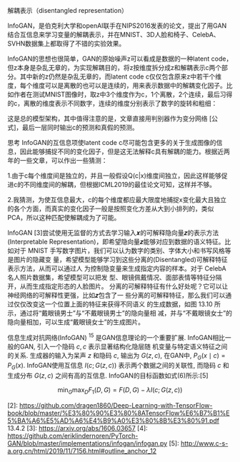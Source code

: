 

<!--
 * @version:
 * @Author:  StevenJokess https://github.com/StevenJokess
 * @Date: 2020-10-14 23:10:49
 * @LastEditors:  StevenJokess https://github.com/StevenJokess
 * @LastEditTime: 2020-11-08 16:02:05
 * @Description:
 * @TODO::
 * @Reference:https://www.zhihu.com/column/c_1186629504699731968
-->


解耦表示（disentangled representation）

InfoGAN，是伯克利大学和openAI联手在NIPS2016发表的论文，提出了用GAN结合互信息来学习变量的解耦表示，并在MNIST、3D人脸和椅子、CelebA、SVHN数据集上都取得了不错的实验效果。

InfoGAN的思想也很简单，GAN的原始噪声z可以看成是数据的一种latent code，但z本身是杂乱无章的，为实现解耦目的，将z按维度拆分成z和解耦表示c两个部分。其中新的z仍然是杂乱无章的，而latent code c仅仅包含原来z中若干个维度，每个维度可以是离散的也可以是连续的，用来表示数据中的解耦变化因子。比如作者在测试MNIST图像时，取z中3个维度作为c，1个离散，2个连续，最后习得的c，离散的维度表示不同数字，连续的维度分别表示了数字的旋转和粗细：





这是总的模型架构，其中值得注意的是，文章直接用判别器作为变分网络 [公式]，最后一层同时输出c的预测和真假的预测。

思考
InfoGAN的互信息项使latent code c尽可能包含更多的关于生成图像的信息，因此能够捕捉不同的变化因子，但是这无法解释c具有解耦的能力。根据近两年的一些文章，可以作出一些猜测：

1.由于c每个维度间是独立的，并且一般假设Q(c|x)维度间独立，因此这样能够促进c的不同维度间的解耦，但根据ICML2019的最佳论文可知，这样并不够。

2.我猜测，为使互信息最大，c的每个维度都应最大限度地捕捉x变化最大且独立的各个方面，而真实的变化因子一般是按照变化方差从大到小排列的，类似PCA，所以这种匹配使解耦成为了可能。

InfoGAN [3]尝试使用无监督的方式去学习输入𝒙的可解释隐向量𝒛的表示方法 (Interpretable Representation)，即希望隐向量𝒛能够对应到数据的语义特征。比如对于 MNIST 手写数字图片，我们可以认为数字的类别、字体大小和书写风格等是图片的隐藏变 量，希望模型能够学习到这些分离的(Disentangled)可解释特征表示方法，从而可以通过人 为控制隐变量来生成指定内容的样本。对于 CelebA 名人照片数据集，希望模型可以把发 型、眼镜佩戴情况、面部表情等特征分隔开，从而生成指定形态的人脸图片。
分离的可解释特征有什么好处呢？它可以让神经网络的可解释性更强，比如𝒛包含了一 些分离的可解释特征，那么我们可以通过仅仅改变这一个位置上面的特征来获得不同语义 的生成数据，如图 13.10 所示，通过将“戴眼镜男士”与“不戴眼镜男士”的隐向量相 减，并与“不戴眼镜女士”的隐向量相加，可以生成“戴眼镜女士”的生成图片。


信息生成对抗网络(InfoGAN) $^{15}$ 是GAN信息理论的一个重要扩展. InfoGAN相比一般的GAN, 引入一个隐码 $c, c$ 表示显著结构化隐层随
机变量与特定语义特征之间的关系. 生成器的输入为呆声 $z$ 和隐码 $c,$ 输出为 $G(z, c),$ 在GAN中, $P_{G}(x \mid c)=P_{G}(x)$. InfoGAN使用互信息 $I(c ; G(z, c))$ 表示两个数据之间的关联性, 而隐码 $c$ 和生成分布 $G(z, c)$ 之间有高的互信息. InfoGAN的目标函数如式(6)所示:[5]

$$
\min _{G} \max _{D} F_{1}(D, G)=F(D, G)-\lambda I(c ; G(z, c))
$$

[1]: https://www.zhihu.com/column/c_1186629504699731968
[2]: https://github.com/dragen1860/Deep-Learning-with-TensorFlow-book/blob/master/%E3%80%90%E3%80%8ATensorFlow%E6%B7%B1%E5%BA%A6%E5%AD%A6%E4%B9%A0%E3%80%8B%E3%80%91.pdf 13.4.2
[3]: https://arxiv.org/abs/1606.03657
[4]: https://github.com/eriklindernoren/PyTorch-GAN/blob/master/implementations/infogan/infogan.py
[5]: http://www.c-s-a.org.cn/html/2019/11/7156.html#outline_anchor_12

